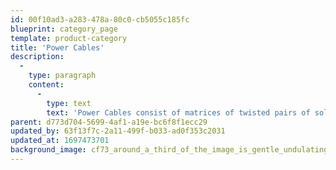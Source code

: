 ```yaml
---
id: 00f10ad3-a283-478a-80c0-cb5055c185fc
blueprint: category_page
template: product-category
title: 'Power Cables'
description:
  -
    type: paragraph
    content:
      -
        type: text
        text: 'Power Cables consist of matrices of twisted pairs of solid pure Ag strands individually threaded through their own air-cushioned fluorocarbon tubes... just as all AgPur products. Stock sizes are 1.5M, terminated with Viborg 503S Ag plug. Experience suggests that an all-AgPur power cord family preserves utmost transparency.'
parent: d773d704-5699-4af1-a19e-bc6f8f1ecc29
updated_by: 63f13f7c-2a11-499f-b033-ad0f353c2031
updated_at: 1697473701
background_image: cf73_around_a_third_of_the_image_is_gentle_undulating_lines_of__6770badf-d9f1-4885-a604-924c6c6ffc2b.png
---
```

